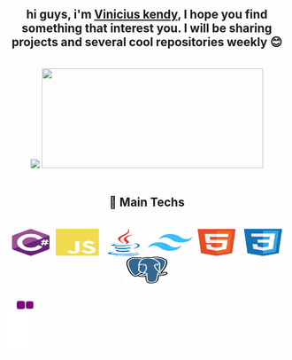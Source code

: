 
<h2 align = "center" > hi guys, i'm <a href = "https://www.linkedin.com/in/vinicius-k-020928270/" >Vinicius kendy</a>, I hope you find something that interest you. I will be sharing projects and several cool repositories weekly 😊 </h2>
<br>
<div align = "center" >
  <img  height = "180em" src = "https://github-readme-stats.vercel.app/api?username=Viniciuskendy17&show_icons=true&theme=tokyonight"> 
  <img height = "180em" width = "400em" src = "https://github-readme-stats.vercel.app/api/top-langs/?username=ViniciusKendy17&layout=compact&theme=tokyonight" />
</div>

<br>

<h2 align="center" > 🎯 Main Techs</h2>

<div align="center" style="display: inline_block"><br>
  <img align="center"  height="50" width="80" src="https://raw.githubusercontent.com/devicons/devicon/master/icons/csharp/csharp-original.svg">
  <img align="center"  height="50" width="80" src="https://raw.githubusercontent.com/devicons/devicon/master/icons/javascript/javascript-plain.svg">
  <img align="center"  height="50" width="80" src="https://raw.githubusercontent.com/devicons/devicon/master/icons/java/java-original.svg">
  <img align="center"  height="50" width="80" src="https://raw.githubusercontent.com/devicons/devicon/master/icons/tailwindcss/tailwindcss-plain.svg">
  <img align="center"  height="50" width="80" src="https://raw.githubusercontent.com/devicons/devicon/master/icons/html5/html5-original.svg">
  <img align="center"  height="50" width="80" src="https://raw.githubusercontent.com/devicons/devicon/master/icons/css3/css3-original.svg">
  <img align="center"  height="50" width="80" src="https://raw.githubusercontent.com/devicons/devicon/master/icons/postgresql/postgresql-original.svg">
</div>







![snake gif](https://github.com/ViniciusKendy17/ViniciusKendy17/blob/output/github-contribution-grid-snake.gif)
